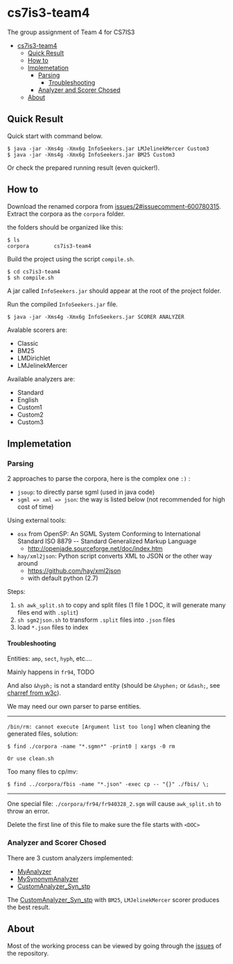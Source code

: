 # cs7is3-team4

The group assignment of Team 4 for CS7IS3

- [cs7is3-team4](#cs7is3-team4)
  - [Quick Result](#quick-result)
  - [How to](#how-to)
  - [Implemetation](#implemetation)
    - [Parsing](#parsing)
      - [Troubleshooting](#troubleshooting)
    - [Analyzer and Scorer Chosed](#analyzer-and-scorer-chosed)
  - [About](#about)

## Quick Result

Quick start with command below.

```text
$ java -jar -Xms4g -Xmx6g InfoSeekers.jar LMJelinekMercer Custom3
$ java -jar -Xms4g -Xmx6g InfoSeekers.jar BM25 Custom3
```

Or check the prepared running result (even quicker!).

## How to

Download the renamed corpora from [issues/2#issuecomment-600780315](https://github.com/tannineo/cs7is3-team4/issues/2#issuecomment-600780315). Extract the corpora as the `corpora` folder.

the folders should be organized like this:

```text
$ ls
corpora        cs7is3-team4
```

Build the project using the script `compile.sh`.

```text
$ cd cs7is3-team4
$ sh compile.sh
```

A jar called `InfoSeekers.jar` should appear at the root of the project folder.

Run the compiled `InfoSeekers.jar` file.

```text
$ java -jar -Xms4g -Xmx6g InfoSeekers.jar SCORER ANALYZER
```

Avalable scorers are:

- Classic
- BM25
- LMDirichlet
- LMJelinekMercer

Available analyzers are:

- Standard
- English
- Custom1
- Custom2
- Custom3

## Implemetation

### Parsing

2 approaches to parse the corpora, here is the complex one `:)` :

- `jsoup`: to directly parse sgml (used in java code)
- `sgml => xml => json`: the way is listed below (not recommended for high cost of time)

Using external tools:

- `osx` from OpenSP: An SGML System Conforming to International Standard ISO 8879 -- Standard Generalized Markup Language
  - http://openjade.sourceforge.net/doc/index.htm
- `hay/xml2json`: Python script converts XML to JSON or the other way around
  - https://github.com/hay/xml2json
  - with default python (2.7)

Steps:

1. `sh awk_split.sh` to copy and split files (1 file 1 DOC, it will generate many files end with `.split`)
2. `sh sgm2json.sh` to transform `.split` files into `.json` files
3. load `*.json` files to index

#### Troubleshooting

Entities: `amp`, `sect`, `hyph`, etc....

Mainly happens in `fr94`, TODO

And also `&hyph;` is not a standard entity (should be `&hyphen;` or `&dash;`, see [charref from w3c](https://dev.w3.org/html5/html-author/charref)).

We may need our own parser to parse entities.

---

`/bin/rm: cannot execute [Argument list too long]` when cleaning the generated files, solution:

```text
$ find ./corpora -name "*.sgmn*" -print0 | xargs -0 rm

Or use clean.sh
```

Too many files to cp/mv:

```text
$ find ../corpora/fbis -name "*.json" -exec cp -- "{}" ./fbis/ \;
```

---

One special file: `./corpora/fr94/fr940328_2.sgm` will cause `awk_split.sh` to throw an error.

Delete the first line of this file to make sure the file starts with `<DOC>`

### Analyzer and Scorer Chosed

There are 3 custom analyzers implemented:

- [MyAnalyzer](src/main/java/life/tannineo/cs7is3/group4/MyAnalyzer.java)
- [MySynonymAnalyzer](src/main/java/life/tannineo/cs7is3/group4/MySynonymAnalyzer.java)
- [CustomAnalyzer_Syn_stp](src/main/java/life/tannineo/cs7is3/group4/CustomAnalyzer_Syn_stp.java)

The [CustomAnalyzer_Syn_stp](src/main/java/life/tannineo/cs7is3/group4/CustomAnalyzer_Syn_stp.java) with `BM25`, `LMJelinekMercer` scorer produces the best result.

## About

Most of the working process can be viewed by going through the [issues](https://github.com/tannineo/cs7is3-team4/issues) of the repository.
